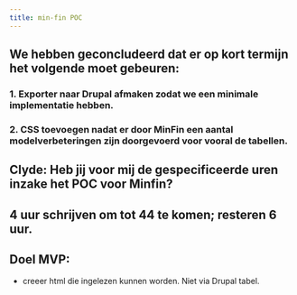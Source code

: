 ```yaml
---
title: min-fin POC
---
```


## We hebben geconcludeerd dat er op kort termijn het volgende moet gebeuren:
### 1.	Exporter naar Drupal afmaken zodat we een minimale implementatie hebben.
### 2. CSS toevoegen nadat er door MinFin een aantal modelverbeteringen zijn doorgevoerd voor vooral de tabellen.
## Clyde: Heb jij voor mij de gespecificeerde uren inzake het POC voor Minfin?
## 4 uur schrijven om tot 44 te komen; resteren 6 uur.
## Doel MVP:
- creeer html die ingelezen kunnen worden. Niet via Drupal tabel.
##
